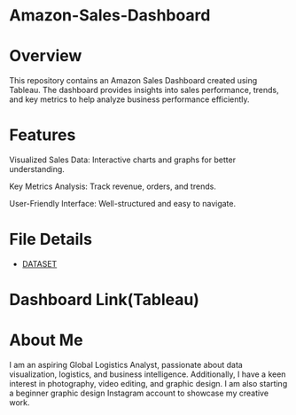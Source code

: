 # Amazon-Sales-Dashboard
# Overview

This repository contains an Amazon Sales Dashboard created using Tableau. The dashboard provides insights into sales performance, trends, and key metrics to help analyze business performance efficiently.

# Features

Visualized Sales Data: Interactive charts and graphs for better understanding.

Key Metrics Analysis: Track revenue, orders, and trends.

User-Friendly Interface: Well-structured and easy to navigate.

# File Details
- <a href="https://github.com/Anwayarath023/Amazon-Sales-Dashboard/blob/main/Amazon%20Sales%20data_Amazon%20Sales%20data.csv">DATASET</a>

# Dashboard Link(Tableau)


# About Me

I am an aspiring Global Logistics Analyst, passionate about data visualization, logistics, and business intelligence. Additionally, I have a keen interest in photography, video editing, and graphic design. I am also starting a beginner graphic design Instagram account to showcase my creative work.
